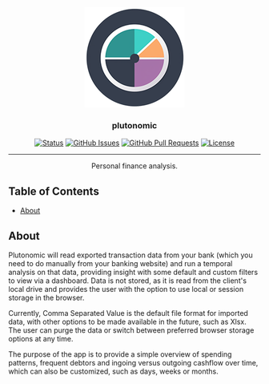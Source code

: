 <p align="center">
  <a href="" rel="noopener">
 <img width=200px height=200px src="./src/assets/logo-200.png" alt="Project logo"></a>
</p>

<h3 align="center">plutonomic</h3>

<div align="center">

[![Status](https://img.shields.io/badge/status-active-success.svg)]()
[![GitHub Issues](https://img.shields.io/github/issues/kylelobo/The-Documentation-Compendium.svg)](https://github.com/kylelobo/The-Documentation-Compendium/issues)
[![GitHub Pull Requests](https://img.shields.io/github/issues-pr/kylelobo/The-Documentation-Compendium.svg)](https://github.com/kylelobo/The-Documentation-Compendium/pulls)
[![License](https://img.shields.io/badge/license-MIT-blue.svg)](/LICENSE)

</div>

---

<p align="center"> Personal finance analysis.
    <br>
</p>

## Table of Contents

- [About](#about)

## About <a name = "about"></a>

Plutonomic will read exported transaction data from your bank (which you need to do manually from your banking website) and run a temporal analysis on that data, providing insight
with some default and custom filters to view via a dashboard. Data is not stored, as it is read from the client's local drive and provides the user with the option to use
local or session storage in the browser.

Currently, Comma Separated Value is the default file format for imported data, with other options to be made available in the future, such as Xlsx. The user can purge the data
or switch between preferred browser storage options at any time.

The purpose of the app is to provide a simple overview of spending patterns, frequent debtors and ingoing versus outgoing cashflow over time, which can also be customized,
such as days, weeks or months.

